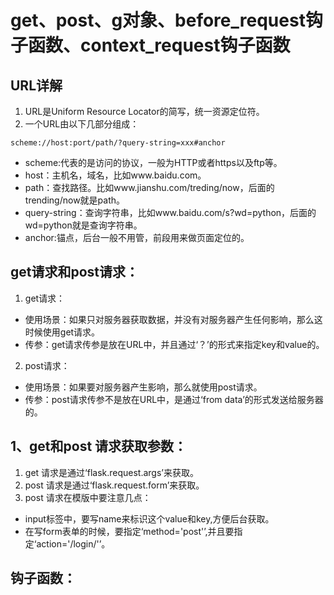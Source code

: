 # get、post、g对象、before_request钩子函数、context_request钩子函数

## URL详解

1. URL是Uniform Resource Locator的简写，统一资源定位符。
2. 一个URL由以下几部分组成：

``` url
scheme://host:port/path/?query-string=xxx#anchor
```

* scheme:代表的是访问的协议，一般为HTTP或者https以及ftp等。
* host：主机名，域名，比如www.baidu.com。
* path：查找路径。比如www.jianshu.com/treding/now，后面的trending/now就是path。
* query-string：查询字符串，比如www.baidu.com/s?wd=python，后面的wd=python就是查询字符串。
* anchor:锚点，后台一般不用管，前段用来做页面定位的。

## get请求和post请求：

1. get请求：
* 使用场景：如果只对服务器获取数据，并没有对服务器产生任何影响，那么这时候使用get请求。
* 传参：get请求传参是放在URL中，并且通过‘？’的形式来指定key和value的。

2. post请求：
* 使用场景：如果要对服务器产生影响，那么就使用post请求。
* 传参：post请求传参不是放在URL中，是通过‘from data’的形式发送给服务器的。

## 1、get和post 请求获取参数：

1. get 请求是通过‘flask.request.args’来获取。
2. post 请求是通过‘flask.request.form’来获取。
3. post 请求在模版中要注意几点：

* input标签中，要写name来标识这个value和key,方便后台获取。
* 在写form表单的时候，要指定‘method='post'’,并且要指定‘action='/login/'’。


## 钩子函数：

